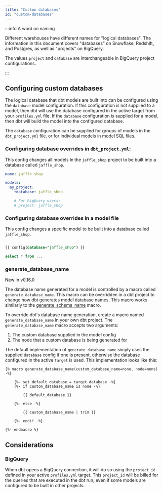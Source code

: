 ```yaml
---
title: "Custom databases"
id: "custom-databases"
---
```



:::info A word on naming

Different warehouses have different names for "logical databases". The information in this document covers "databases" on Snowflake, Redshift, and Postgres, as well as "projects" on BigQuery.

The values `project` and `database` are interchangeable in BigQuery project configurations.

:::

## Configuring custom databases

The logical database that dbt models are built into can be configured using the `database` model configuration. If this configuration is not supplied to a model, then dbt will use the database configured in the active target from your `profiles.yml` file. If the `database` configuration *is* supplied for a model, then dbt will build the model into the configured  database.

The `database` configuration can be supplied for groups of models in the `dbt_project.yml` file, or for individual models in model SQL files.

### Configuring database overrides in `dbt_project.yml`:

This config changes all models in the `jaffle_shop` project to be built into a database called `jaffle_shop`.

<File name='dbt_project.yml'>

```yaml
name: jaffle_shop

models:
  my_project:
    +database: jaffle_shop

    # For BigQuery users:
    # project: jaffle_shop
```

</File>

### Configuring database overrides in a model file

This config changes a specific model to be built into a database called `jaffle_shop`.

<File name='models/my_model.sql'>

```sql

{{ config(database="jaffle_shop") }}

select * from ...
```

</File>

### generate_database_name

<Changelog>New in v0.16.0</Changelog>

The database name generated for a model is controlled by a macro called `generate_database_name`. This macro can be overridden in a dbt project to change how dbt generates model database names. This macro works similarly to the [generate_schema_name](/docs/build/custom-schemas#advanced-custom-schema-configuration) macro.

To override dbt's database name generation, create a macro named `generate_database_name` in your own dbt project. The `generate_database_name` macro accepts two arguments:

1. The custom database supplied in the model config
2. The node that a custom database is being generated for

The default implementation of `generate_database_name` simply uses the supplied `database` config if one is present, otherwise the database configured in the active `target` is used. This implementation looks like this:

<File name='get_custom_database.sql'>

```jinja2
{% macro generate_database_name(custom_database_name=none, node=none) -%}

    {%- set default_database = target.database -%}
    {%- if custom_database_name is none -%}

        {{ default_database }}

    {%- else -%}

        {{ custom_database_name | trim }}

    {%- endif -%}

{%- endmacro %}

```

</File>

## Considerations

### BigQuery

When dbt opens a BigQuery connection, it will do so using the `project_id` defined in your active `profiles.yml` target. This `project_id` will be billed for the queries that are executed in the dbt run, even if some models are configured to be built in other projects.
